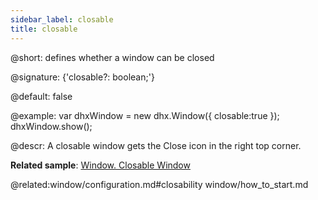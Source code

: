 ```yaml
---
sidebar_label: closable
title: closable
---          
```


@short: defines whether a window can be closed

@signature: {'closable?: boolean;'}

@default: false

@example: 
var dhxWindow = new dhx.Window({
    closable:true
});
dhxWindow.show();



@descr: 
A closable window gets the Close icon in the right top corner.

**Related sample**: [Window. Closable Window](https://snippet.dhtmlx.com/d1nbhada)

@related:window/configuration.md#closability
window/how_to_start.md